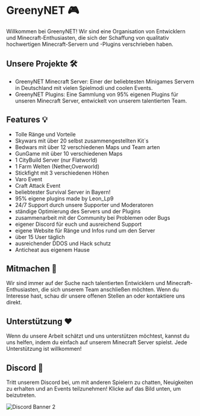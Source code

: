 # GreenyNET 🎮

Willkommen bei GreenyNET! Wir sind eine Organisation von Entwicklern und Minecraft-Enthusiasten, die sich der Schaffung von qualitativ hochwertigen Minecraft-Servern und -Plugins verschrieben haben.

## Unsere Projekte 🛠️

- GreenyNET Minecraft Server: Einer der beliebtesten Minigames Servern in Deutschland mit vielen Spielmodi und coolen Events.
- GreenyNET Plugins: Eine Sammlung von 95% eigenen Plugins für unseren Minecraft Server, entwickelt von unserem talentierten Team.

## Features 💡

- Tolle Ränge und Vorteile
- Skywars mit über 20 selbst zusammengestellten Kit`s
- Bedwars mit über 12 verschiedenen Maps und Team arten
- GunGame mit über 10 verschiedenen Maps
- 1 CityBuild Server (nur Flatworld)
- 1 Farm Welten (Nether,Overworld)
- Stickfight mit 3 verschiedenen Höhen
- Varo Event
- Craft Attack Event
- beliebtester Survival Server in Bayern!
- 95% eigene plugins made by Leon_Lp9
- 24/7 Support durch unsere Supporter und Moderatoren
- ständige Optimierung des Servers und der Plugins
- zusammenarbeit mit der Community bei Problemen oder Bugs
- eigener Discord für euch und ausreichend Support
- eigene Website für Ränge und Infos rund um den Server
- über 15 User täglich
- ausreichender DDOS und Hack schutz
- Anticheat aus eigenem Hause

## Mitmachen 👋

Wir sind immer auf der Suche nach talentierten Entwicklern und Minecraft-Enthusiasten, die sich unserem Team anschließen möchten. Wenn du Interesse hast, schau dir unsere offenen Stellen an oder kontaktiere uns direkt.

## Unterstützung ❤️

Wenn du unsere Arbeit schätzt und uns unterstützen möchtest, kannst du uns helfen, indem du einfach auf unserem Minecraft Server spielst. Jede Unterstützung ist willkommen!

## Discord 💬

Tritt unserem Discord bei, um mit anderen Spielern zu chatten, Neuigkeiten zu erhalten und an Events teilzunehmen! Klicke auf das Bild unten, um beizutreten.

![Discord Banner 2](https://discordapp.com/api/guilds/1061780953820835981/widget.png?style=banner2)
